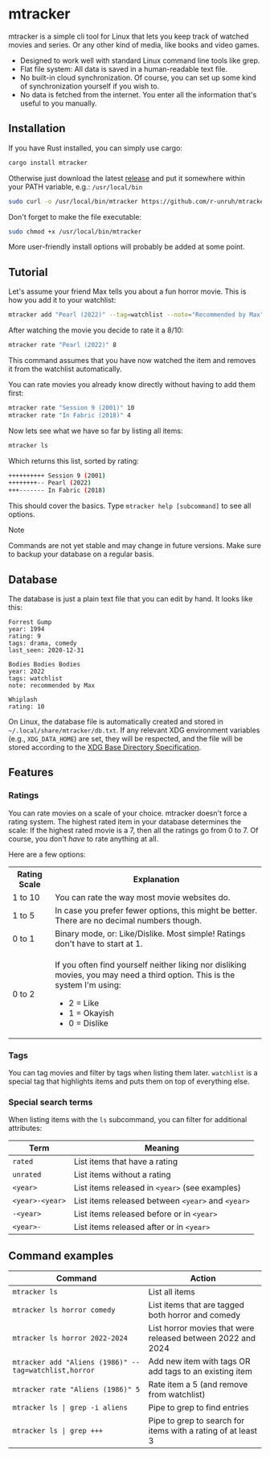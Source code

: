 # mtracker
mtracker is a simple cli tool for Linux that lets you keep track of watched
movies and series. Or any other kind of media, like books and video games.

* Designed to work well with standard Linux command line tools like grep.
* Flat file system: All data is saved in a human-readable text file.
* No built-in cloud synchronization. Of course, you can set up some kind of
  synchronization yourself if you wish to.
* No data is fetched from the internet. You enter all the information that's
  useful to you manually.


## Installation
If you have Rust installed, you can simply use cargo:
```bash
cargo install mtracker
```

Otherwise just download the latest
[release](https://github.com/r-unruh/mtracker/releases) and put it somewhere
within your PATH variable, e.g.: `/usr/local/bin`
```bash
sudo curl -o /usr/local/bin/mtracker https://github.com/r-unruh/mtracker/releases/latest/download/mtracker
```

Don't forget to make the file executable:
```bash
sudo chmod +x /usr/local/bin/mtracker
```

More user-friendly install options will probably be added at some point.


## Tutorial
Let's assume your friend Max tells you about a fun horror movie. This is how
you add it to your watchlist:
```bash
mtracker add "Pearl (2022)" --tag=watchlist --note="Recommended by Max"
```

After watching the movie you decide to rate it a 8/10:
```bash
mtracker rate "Pearl (2022)" 8
```

This command assumes that you have now watched the item and removes it from the
watchlist automatically.

You can rate movies you already know directly without having to add them first:
```bash
mtracker rate "Session 9 (2001)" 10
mtracker rate "In Fabric (2018)" 4
```

Now lets see what we have so far by listing all items:
```bash
mtracker ls
```

Which returns this list, sorted by rating:
```bash
++++++++++ Session 9 (2001)
++++++++-- Pearl (2022)
+++------- In Fabric (2018)
```

This should cover the basics. Type `mtracker help [subcommand]` to see all
options.

> [!NOTE]
> Commands are not yet stable and may change in future versions.
> Make sure to backup your database on a regular basis.


## Database
The database is just a plain text file that you can edit by hand. It looks like
this:
```
Forrest Gump
year: 1994
rating: 9
tags: drama, comedy
last_seen: 2020-12-31

Bodies Bodies Bodies
year: 2022
tags: watchlist
note: recommended by Max

Whiplash
rating: 10
```

On Linux, the database file is automatically created and stored in
`~/.local/share/mtracker/db.txt`. If any relevant XDG environment variables
(e.g., `XDG_DATA_HOME`) are set, they will be respected, and the file will be
stored according to the [XDG Base Directory
Specification](https://specifications.freedesktop.org/basedir-spec/latest/).

## Features
### Ratings
You can rate movies on a scale of your choice. mtracker doesn't force a rating
system. The highest rated item in your database determines the scale: If the
highest rated movie is a 7, then all the ratings go from 0 to 7. Of course, you
don't *have* to rate anything at all.

Here are a few options:

<table>
  <tr>
    <th>Rating Scale</th>
    <th>Explanation</th>
  </tr>
  <tr>
    <td>1 to 10</td>
    <td>You can rate the way most movie websites do.</td>
  </tr>
  <tr>
    <td>1 to 5</td>
    <td>
      In case you prefer fewer options, this might be better. There are no
      decimal numbers though.
    </td>
  </tr>
  <tr>
    <td>0 to 1</td>
    <td>
      Binary mode, or: Like/Dislike. Most simple! Ratings don't have to start
      at 1.
    </td>
  </tr>
  <tr>
    <td>0 to 2</td>
    <td>
      <p>
        If you often find yourself neither liking nor disliking movies, you may
        need a third option. This is the system I'm using:
      </p>
      <ul>
        <li>2 = Like</li>
        <li>1 = Okayish</li>
        <li>0 = Dislike</li>
      </ul>
    </td>
  </tr>
</table>

### Tags
You can tag movies and filter by tags when listing them later. `watchlist` is a
special tag that highlights items and puts them on top of everything else.

### Special search terms
When listing items with the `ls` subcommand, you can filter for additional
attributes:

Term                | Meaning
--------------------|--------------
`rated`             | List items that have a rating
`unrated`           | List items without a rating
`<year>`            | List items released in `<year>` (see examples)
`<year>-<year>`     | List items released between `<year>` and `<year>`
`-<year>`           | List items released before or in `<year>`
`<year>-`           | List items released after or in `<year>`


## Command examples
Command                                               | Action
------------------------------------------------------|--------------
`mtracker ls`                                         | List all items
`mtracker ls horror comedy`                           | List items that are tagged both horror and comedy
`mtracker ls horror 2022-2024`                        | List horror movies that were released between 2022 and 2024
`mtracker add "Aliens (1986)" --tag=watchlist,horror` | Add new item with tags OR add tags to an existing item
`mtracker rate "Aliens (1986)" 5`                     | Rate item a 5 (and remove from watchlist)
`mtracker ls \| grep -i aliens`                       | Pipe to grep to find entries
`mtracker ls \| grep +++`                             | Pipe to grep to search for items with a rating of at least 3
